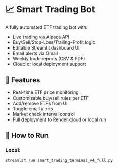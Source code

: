 # 📈 Smart Trading Bot

A fully automated ETF trading bot with:

- Live trading via Alpaca API
- Buy/Sell/Stop-Loss/Trailing-Profit logic
- Editable Streamlit dashboard UI
- Email alerts via Gmail
- Weekly trade reports (CSV & PDF)
- Cloud or local deployment support

## 🔧 Features
- Real-time ETF price monitoring
- Customizable buy/sell rules per ETF
- Add/remove ETFs from UI
- Toggle email alerts
- Market check interval control
- Full deployment to Render cloud or local run

## 🚀 How to Run

### Local:
```bash
streamlit run smart_trading_terminal_v4_full.py